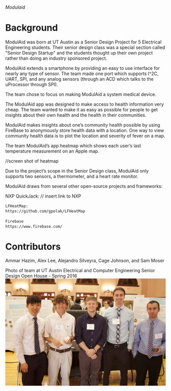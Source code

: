 ###### Modulaid

# Background
ModulAid was born at UT Austin as a Senior Design Project for 5 Electrical Engineering students. Their senior design class was a special section called "Senior Design Startup" and the students thought up their own project rather than doing an industry sponsored project.

ModulAid extends a smartphone by providing an easy to use interface for nearly any type of sensor. The team made one port which supports I^2C, UART, SPI, and any analog sensors (through an ACD which talks to the uProcessor through SPI). 

The team chose to focus on making ModulAid a system medical device.

The ModulAid app was designed to make access to health information very cheap. The team wanted to make it as easy as possible for people to get insights about their own health and the health in their communities. 

ModulAid makes insights about one’s community health possible by using FireBase to anonymously store health data with a location. One way to view community health data is to plot the location and severity of fever on a map. 

The team ModulAid’s app heatmap which shows each user’s last temperature measurement on an Apple map. 

//screen shot of heatmap

Due to the project’s scope in the Senior Design class, ModulAid only supports two sensors, a thermometer, and a heart rate monitor. 


ModulAid draws from several other open-source projects and frameworks:

NXP QuickJack:
// insert link to NXP

	LFHeatMap:
	https://github.com/gpolak/LFHeatMap

	Firebase
	https://www.firebase.com/


# Contributors 
Ammar Hazim, Alex Lee, Alejandro Silveyra, Cage Johnson, and Sam Moser
   
Photo of team at UT Austin Electrical and Computer Engineering Senior Design Open House - Spring 2016
![alt tag](images/team.jpg)

